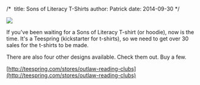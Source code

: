 
/* 
title: Sons of Literacy T-Shirts
author: Patrick
date: 2014-09-30
*/


![](http://www.patrickemclean.com/images/outlawbookclubimage.jpg)

If you've been waiting for a Sons of Literacy T-shirt (or hoodie), now is the time. It's a Teespring (kickstarter for t-shirts), so we need to get over 30 sales for the t-shirts to be made. 

There are also four other designs available. Check them out. Buy a few. 

[http://teespring.com/stores/outlaw-reading-clubs](http://teespring.com/stores/outlaw-reading-clubs)